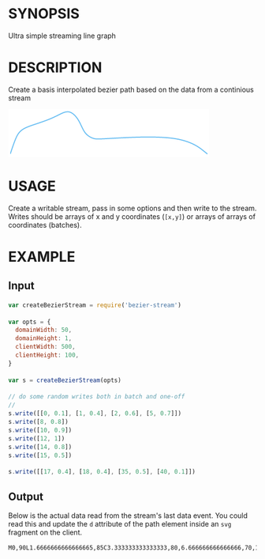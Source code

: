 # SYNOPSIS
Ultra simple streaming line graph

# DESCRIPTION
Create a basis interpolated bezier path based on the data from a continious stream

![example](/screenshot.png)

# USAGE
Create a writable stream, pass in some options and then write to the stream. Writes 
should be arrays of x and y coordinates (`[x,y]`) or arrays of arrays of coordinates (batches).

# EXAMPLE

## Input
```js
var createBezierStream = require('bezier-stream')

var opts = {
  domainWidth: 50,
  domainHeight: 1,
  clientWidth: 500,
  clientHeight: 100,
}

var s = createBezierStream(opts)

// do some random writes both in batch and one-off
//
s.write([[0, 0.1], [1, 0.4], [2, 0.6], [5, 0.7]])
s.write([8, 0.8])
s.write([10, 0.9])
s.write([12, 1])
s.write([14, 0.8])
s.write([15, 0.5])

s.write([[17, 0.4], [18, 0.4], [35, 0.5], [40, 0.1]])
```

## Output

Below is the actual data read from the stream's last data event. You could read this and update the `d` attribute of the path element inside an `svg` fragment on the client.

```csv
M0,90L1.6666666666666665,85C3.333333333333333,80,6.666666666666666,70,10,61.666666666666664C13.333333333333332,53.33333333333333,16.666666666666664,46.666666666666664,23.33333333333333,41.666666666666664C29.999999999999996,36.666666666666664,39.99999999999999,33.33333333333333,50,29.999999999999996C59.99999999999999,26.666666666666664,70,23.333333333333332,78.33333333333331,20C86.66666666666666,16.666666666666664,93.33333333333331,13.333333333333332,99.99999999999999,10C106.66666666666666,6.666666666666666,113.33333333333333,3.333333333333333,119.99999999999999,5C126.66666666666666,6.666666666666666,133.33333333333331,13.333333333333332,138.33333333333331,21.666666666666664C143.33333333333331,29.999999999999996,146.66666666666666,39.99999999999999,151.66666666666666,46.666666666666664C156.66666666666666,53.33333333333333,163.33333333333331,56.666666666666664,168.33333333333331,58.33333333333333C173.33333333333331,60,176.66666666666666,60,206.66666666666669,58.33333333333333C236.66666666666669,56.666666666666664,293.33333333333337,53.33333333333333,330,58.33333333333333C366.6666666666667,63.33333333333333,383.3333333333333,76.66666666666666,391.66666666666663,83.33333333333333L400,90
```
